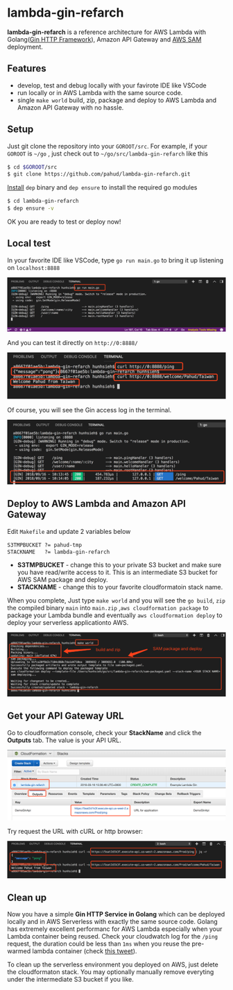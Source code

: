 # lambda-gin-refarch

**lambda-gin-refarch** is a reference architecture for AWS Lambda with Golang([Gin HTTP Framework](https://github.com/gin-gonic/gin)), Amazon API Gateway and [AWS SAM](https://docs.aws.amazon.com/lambda/latest/dg/serverless_app.html) deployment.



## Features 
- develop, test and debug locally with your favirote IDE like VSCode
- run locally or in AWS Lambda with the same source code.
- single `make world` build, zip, package and deploy to AWS Lambda and Amazon API Gateway with no hassle.



## Setup

Just git clone the repository into your `GOROOT/src`. For example, if your `GOROOT` is `~/go` , just check out to `~/go/src/lambda-gin-refarch` like this

```sh
$ cd $GOROOT/src
$ git clone https://github.com/pahud/lambda-gin-refarch.git
```



[Install](https://github.com/golang/dep) `dep` binary and `dep ensure` to install the required go modules

```sh
$ cd lambda-gin-refarch
$ dep ensure -v
```



OK you are ready to test or deploy now!



## Local test

In your favorite IDE like VSCode, type `go run main.go` to bring it up listening on `localhost:8888`

![](images/01.png)



And you can test it directly on `http://0:8888/`

![](images/02.png)



Of course, you will see the Gin access log in the terminal.

![](images/03.png)



## Deploy to AWS Lambda and Amazon API Gateway

Edit `Makefile`  and update 2 variables below

```
S3TMPBUCKET	?= pahud-tmp
STACKNAME	?= lambda-gin-refarch
```

- **S3TMPBUCKET** - change this to your private S3 bucket and make sure you have read/write access to it. This is an intermediate S3 bucket for AWS SAM package and deploy.
- **STACKNAME** - change this to your favorite cloudformatoin stack name.



When you complete, Just type `make world` and you will see the `go build`, `zip` the compiled binary `main` into `main.zip` ,`aws cloudformation package` to package your Lambda bundle and eventually `aws cloudformation deploy` to deploy your serverless applicationto AWS.



![](images/04.png)



## Get your API Gateway URL

Go to cloudformation console, check your **StackName** and click the **Outputs** tab. The value is your API URL.

![](images/05.png)



Try request the URL with cURL or http browser:

![](images/06.png)





## Clean up

Now you have a simple **Gin HTTP Service in Golang** which can be deployed locally and in AWS Serverless with exactly the same source code. Golang has extremely excellent performanc for AWS Lambda especially when your Lambda container being reused. Check your cloudwatch log for the `/ping` request, the duration could be less than `1ms` when you reuse the pre-warmed lambda container (check [this tweet](https://twitter.com/pahudnet/status/1038817717581570049)).

To clean up the serverless environment you deployed on AWS, just delete the cloudformaton stack. You may optionally manually remove everyting under the intermediate S3 bucket if you like.




